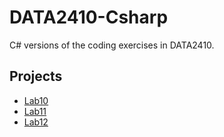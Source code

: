 # DATA2410-Csharp

C# versions of the coding exercises in DATA2410.

## Projects

- [Lab10](https://github.com/s341507/DATA2410-Csharp/blob/main/Lab10/lab10.md)
- [Lab11](https://github.com/s341507/DATA2410-Csharp/blob/main/Lab11/lab11.md)
- [Lab12](https://github.com/s341507/DATA2410-Csharp/blob/main/Lab12/lab12.md)
